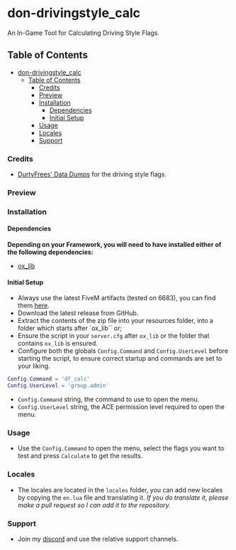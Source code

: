 # don-drivingstyle_calc

An In-Game Tool for Calculating Driving Style Flags.

## Table of Contents

- [don-drivingstyle\_calc](#don-drivingstyle_calc)
  - [Table of Contents](#table-of-contents)
    - [Credits](#credits)
    - [Preview](#preview)
    - [Installation](#installation)
      - [Dependencies](#dependencies)
      - [Initial Setup](#initial-setup)
    - [Usage](#usage)
    - [Locales](#locales)
    - [Support](#support)

### Credits

- [DurtyFrees' Data Dumps](https://github.com/DurtyFree/gta-v-data-dumps) for the driving style flags.

<!-- TODO: -->
<!-- [ ] Add a screenshot of the menu to Preview. -->
<!-- [ ] Add a screenshot of the menu highlighting buttons. -->

### Preview

### Installation

#### Dependencies

**Depending on your Framework, you will need to have installed either of the following dependencies:**

- [ox_lib](https://github.com/overextended/ox_lib)

#### Initial Setup

- Always use the latest FiveM artifacts (tested on 6683), you can find them [here](https://runtime.fivem.net/artifacts/fivem/build_server_windows/master/).
- Download the latest release from GitHub.
- Extract the contents of the zip file into your resources folder, into a folder which starts after `ox_lib`` or;
- Ensure the script in your `server.cfg` after `ox_lib` or the folder that contains `ox_lib` is ensured.
- Configure both the globals `Config.Command` and `Config.UserLevel` before starting the script, to ensure correct startup and commands are set to your liking.

```lua
Config.Command = 'df_calc'
Config.UserLevel = 'group.admin'
```

- `Config.Command` string, the command to use to open the menu.
- `Config.UserLevel` string, the ACE permission level required to open the menu.

### Usage

- Use the `Config.Command` to open the menu, select the flags you want to test and press `Calculate` to get the results.

### Locales

- The locales are located in the `locales` folder, you can add new locales by copying the `en.lua` file and translating it.
*If you do translate it, please make a pull request so I can add it to the repository.*

### Support

- Join my [discord](https://discord.gg/tVA58nbBuk) and use the relative support channels.
  
